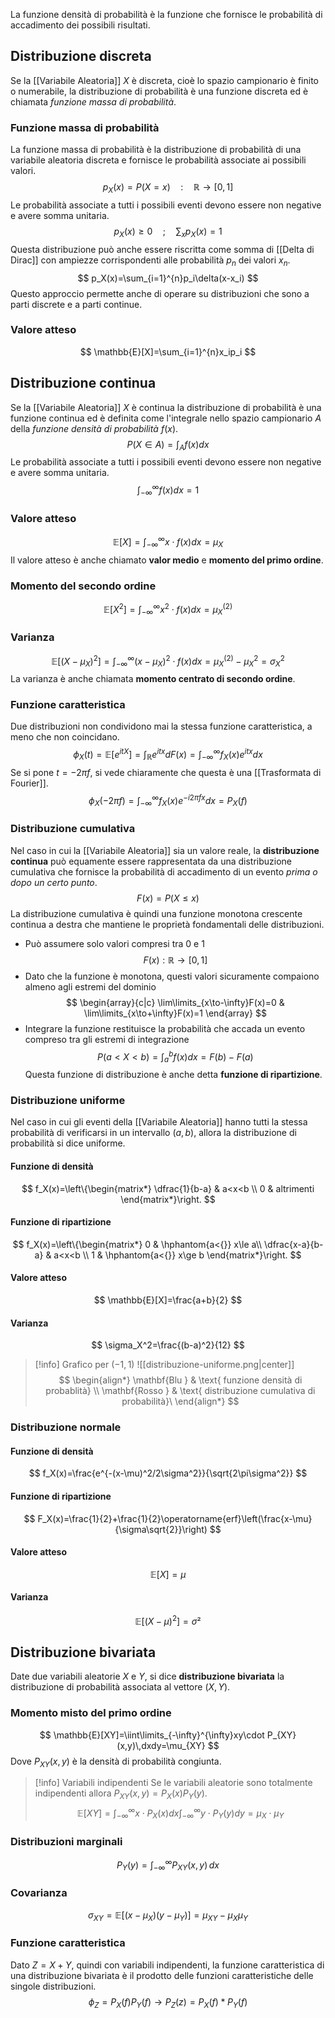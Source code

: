 La funzione densità di probabilità è la funzione che fornisce le probabilità di accadimento dei possibili risultati.
## Distribuzione discreta
Se la [[Variabile Aleatoria]] $X$ è discreta, cioè lo spazio campionario è finito o numerabile, la distribuzione di probabilità è una funzione discreta ed è chiamata *funzione massa di probabilità*.
### Funzione massa di probabilità
La funzione massa di probabilità è la distribuzione di probabilità di una variabile aleatoria discreta e fornisce le probabilità associate ai possibili valori.
$$
p_X(x)=P(X=x) \quad : \quad \mathbb{R}\to[0,1]
$$
Le probabilità associate a tutti i possibili eventi devono essere non negative e avere somma unitaria.
$$
p_X(x)\ge 0 \quad ; \quad \sum_{x}p_X(x)=1
$$
Questa distribuzione può anche essere riscritta come somma di [[Delta di Dirac]] con ampiezze corrispondenti alle probabilità $p_n$ dei valori $x_n$.
$$
p_X(x)=\sum_{i=1}^{n}p_i\delta(x-x_i)
$$
Questo approccio permette anche di operare su distribuzioni che sono a parti discrete e a parti continue.
### Valore atteso
$$
\mathbb{E}[X]=\sum_{i=1}^{n}x_ip_i
$$
## Distribuzione continua
Se la [[Variabile Aleatoria]] $X$ è continua la distribuzione di probabilità è una funzione continua ed è definita come l'integrale nello spazio campionario $A$ della *funzione densità di probabilità* $f(x)$.
$$
P(X \in A) = \int_{A} f(x)  dx
$$
Le probabilità associate a tutti i possibili eventi devono essere non negative e avere somma unitaria.
$$
\int_{-\infty}^{\infty} f(x) dx = 1
$$
### Valore atteso
$$
\mathbb{E}[X] = \int_{-\infty}^{\infty} x\cdot f(x) dx = \mu_X
$$
Il valore atteso è anche chiamato **valor medio** e **momento del primo ordine**.
### Momento del secondo ordine
$$
\mathbb{E}[X^2] = \int_{-\infty}^{\infty} x^2\cdot f(x) dx = \mu_X^{(2)}
$$
### Varianza
$$
\mathbb{E}[(X- \mu_X)^2] = \int_{-\infty}^{\infty} (x- \mu_X)^2\cdot f(x) dx =  \mu_X^{(2)}- \mu_X^2=\sigma_X^2
$$
La varianza è anche chiamata **momento centrato di secondo ordine**.
### Funzione caratteristica
Due distribuzioni non condividono mai la stessa funzione caratteristica, a meno che non coincidano.
$$
\phi_X(t)=\mathbb{E}[e^{itX}]=\int_{\mathbb{R}}e^{itx}dF(x)=\int_{-\infty}^{\infty}f_X(x)e^{itx}dx
$$
Se si pone $t=-2\pi f$, si vede chiaramente che questa è una [[Trasformata di Fourier]].
$$
\phi_X(-2\pi f)=\int_{-\infty}^{\infty}f_X(x)e^{-i2\pi fx}dx=P_X(f)
$$
### Distribuzione cumulativa
Nel caso in cui la [[Variabile Aleatoria]] sia un valore reale, la **distribuzione continua** può equamente essere rappresentata da una distribuzione cumulativa che fornisce la probabilità di accadimento di un evento *prima o dopo un certo punto*.
$$
F(x)=P(X\le x)
$$
La distribuzione cumulativa è quindi una funzione monotona crescente continua a destra che mantiene le proprietà fondamentali delle distribuzioni.

- Può assumere solo valori compresi tra $0$ e $1$
$$
F(x) : \mathbb{R}\to[0,1]
$$
- Dato che la funzione è monotona, questi valori sicuramente compaiono almeno agli estremi del dominio 
$$
\begin{array}{c|c}
\lim\limits_{x\to-\infty}F(x)=0 & \lim\limits_{x\to+\infty}F(x)=1
\end{array}
$$
- Integrare la funzione restituisce la probabilità che accada un evento compreso tra gli estremi di integrazione
$$
P(a<X<b)=\int_{a}^{b}f(x)dx=F(b)-F(a)
$$
Questa funzione di distribuzione è anche detta **funzione di ripartizione**.
### Distribuzione uniforme
Nel caso in cui gli eventi della [[Variabile Aleatoria]] hanno tutti la stessa probabilità di verificarsi in  un intervallo $(a,b)$, allora la distribuzione di probabilità si dice uniforme.
#### Funzione di densità
$$
f_X(x)=\left\{\begin{matrix*}
\dfrac{1}{b-a} & a<x<b \\
0 & altrimenti
\end{matrix*}\right.
$$
#### Funzione di ripartizione
$$
f_X(x)=\left\{\begin{matrix*}
0 & \hphantom{a<{}} x\le a\\
\dfrac{x-a}{b-a} & a<x<b \\
1 & \hphantom{a<{}} x\ge b
\end{matrix*}\right.
$$
#### Valore atteso
$$
\mathbb{E}[X]=\frac{a+b}{2}
$$
#### Varianza
$$
\sigma_X^2=\frac{(b-a)^2}{12}
$$
>[!info] Grafico per $(-1,1)$
>![[distribuzione-uniforme.png|center]]
>$$
>\begin{align*}
>\mathbf{Blu } & \text{ funzione densità di probablità} \\
>\mathbf{Rosso } & \text{ distribuzione cumulativa di probabilità}\
>\end{align*}
>$$
### Distribuzione normale
#### Funzione di densità
$$
f_X(x)=\frac{e^{-(x-\mu)^2/2\sigma^2}}{\sqrt{2\pi\sigma^2}}
$$
#### Funzione di ripartizione
$$
F_X(x)=\frac{1}{2}+\frac{1}{2}\operatorname{erf}\left(\frac{x-\mu}{\sigma\sqrt{2}}\right)
$$
#### Valore atteso
$$
\mathbb{E}[X]=\mu
$$
#### Varianza
$$
\mathbb{E}[(X-\mu)^2]=\sigma²
$$
## Distribuzione bivariata
Date due variabili aleatorie $X$ e $Y$, si dice **distribuzione bivariata** la distribuzione di probabilità associata al vettore $(X,Y)$. 
### Momento misto del primo ordine
$$
\mathbb{E}[XY]=\iint\limits_{-\infty}^{\infty}xy\cdot P_{XY}(x,y)\,dxdy=\mu_{XY}
$$
Dove $P_{XY}(x,y)$ è la densità di probabilità congiunta. 

>[!info] Variabili indipendenti
>Se le variabili aleatorie sono totalmente indipendenti allora $P_{XY}(x,y)=P_X(x)P_Y(y)$.
>$$
>\mathbb{E}[XY]=\int_{-\infty}^{\infty}x\cdot P_X(x)dx\int_{-\infty}^{\infty}y\cdot P_Y(y)dy = \mu_X\cdot\mu_Y
>$$
### Distribuzioni marginali
$$
P_Y(y)=\int_{-\infty}^{\infty}P_{XY}(x,y)\,dx
$$
### Covarianza
$$
\sigma_{XY}=\mathbb{E}[(x-\mu_X)(y-\mu_Y)]=\mu_{XY}-\mu_X\mu_Y
$$
### Funzione caratteristica
Dato $Z=X+Y$, quindi con variabili indipendenti, la funzione caratteristica di una distribuzione bivariata è il prodotto delle funzioni caratteristiche delle singole distribuzioni.
$$
\phi_Z=P_X(f)P_Y(f)\longrightarrow P_Z(z)=P_X(f)*P_Y(f)
$$